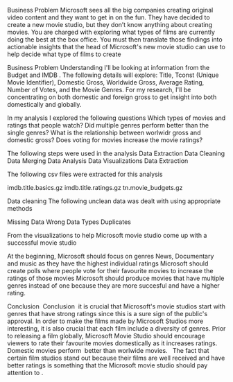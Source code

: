 Business Problem
Microsoft sees all the big companies creating original video content and they want to get in on the fun. They have decided to create a new movie studio, but they don’t know anything about creating movies. You are charged with exploring what types of films are currently doing the best at the box office. You must then translate those findings into actionable insights that the head of Microsoft's new movie studio can use to help decide what type of films to create

Business Problem Understanding
I'll be looking at information from the Budget and IMDB . The following details will explore: Title, Tconst (Unique Movie Identifier), Domestic Gross, Worldwide Gross, Average Rating, Number of Votes, and the Movie Genres. For my research, I'll be concentrating on both domestic and foreign gross to get insight into both domestically and globally.

In my analysis I explored the following questions
Which types of movies and ratings that people watch?
Did multiple genres perform better than the single genres?
What is the relationship between worlwidr gross and domestic gross?
Does voting for movies increase the movie ratings?

The following steps were used in the analysis
Data Extraction
Data Cleaning
Data Merging
Data Analysis
Data Visualizations
Data Extraction

The following csv files were extracted for this analysis

imdb.title.basics.gz
imdb.title.ratings.gz
tn.movie_budgets.gz

Data cleaning
The following unclean data was dealt with using appropriate methods

Missing Data
Wrong Data Types
Duplicates


From the visualizations to help Microsoft movie studio come up with a successful movie studio

At the beginning, Microsoft should focus on genres News, Documentary and music as they have the highest individual ratings
Microsoft should create polls where people vote for their favourite movies to increase the ratings of those movies
Microsoft should produce movies that have multiple genres instead of one because they are more succesful and have a higher rating.

Conclusion
 Conclusion
 it is crucial that Microsoft's movie studios start with genres that have strong ratings since this is a sure sign of the public's approval. In order to make the films made by Microsoft Studios more interesting, it is also crucial that each film include a diversity of genres. Prior to releasing a film globally, Microsoft Movie Studio should encourage viewers to rate their favourite movies domestically as it increases ratings. Domestic movies perform  better than worlwide movies.   The fact that certain film studios stand out because their films are well received and have better ratings is something that the Microsoft movie studio should pay attention to .


